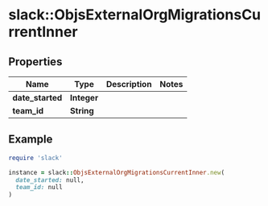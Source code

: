 # slack::ObjsExternalOrgMigrationsCurrentInner

## Properties

| Name | Type | Description | Notes |
| ---- | ---- | ----------- | ----- |
| **date_started** | **Integer** |  |  |
| **team_id** | **String** |  |  |

## Example

```ruby
require 'slack'

instance = slack::ObjsExternalOrgMigrationsCurrentInner.new(
  date_started: null,
  team_id: null
)
```

